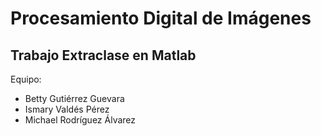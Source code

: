# Procesamiento Digital de Imágenes
## Trabajo Extraclase en Matlab
Equipo:
- Betty Gutiérrez Guevara
- Ismary Valdés Pérez
- Michael Rodríguez Álvarez
